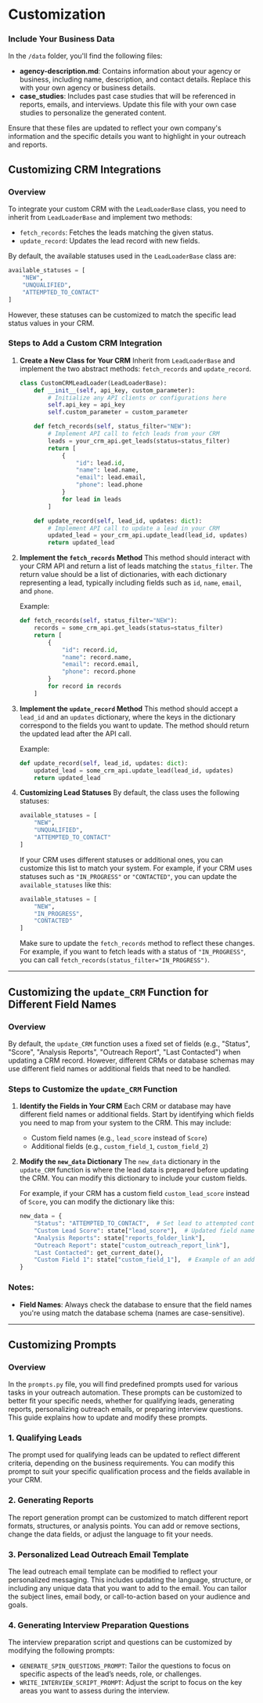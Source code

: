 # Customization

### Include Your Business Data

In the `/data` folder, you'll find the following files:

- **agency-description.md**: Contains information about your agency or business, including name, description, and contact details. Replace this with your own agency or business details.
- **case_studies**: Includes past case studies that will be referenced in reports, emails, and interviews. Update this file with your own case studies to personalize the generated content.

Ensure that these files are updated to reflect your own company's information and the specific details you want to highlight in your outreach and reports.

## Customizing CRM Integrations

### Overview
To integrate your custom CRM with the `LeadLoaderBase` class, you need to inherit from `LeadLoaderBase` and implement two methods:
- `fetch_records`: Fetches the leads matching the given status.
- `update_record`: Updates the lead record with new fields.

By default, the available statuses used in the `LeadLoaderBase` class are:
```python
available_statuses = [
    "NEW",
    "UNQUALIFIED",
    "ATTEMPTED_TO_CONTACT"
]
```
However, these statuses can be customized to match the specific lead status values in your CRM.

### Steps to Add a Custom CRM Integration

1. **Create a New Class for Your CRM**
   Inherit from `LeadLoaderBase` and implement the two abstract methods: `fetch_records` and `update_record`.

   ```python
   class CustomCRMLeadLoader(LeadLoaderBase):
       def __init__(self, api_key, custom_parameter):
           # Initialize any API clients or configurations here
           self.api_key = api_key
           self.custom_parameter = custom_parameter

       def fetch_records(self, status_filter="NEW"):
           # Implement API call to fetch leads from your CRM
           leads = your_crm_api.get_leads(status=status_filter)
           return [
               {
                   "id": lead.id,
                   "name": lead.name,
                   "email": lead.email,
                   "phone": lead.phone
               }
               for lead in leads
           ]

       def update_record(self, lead_id, updates: dict):
           # Implement API call to update a lead in your CRM
           updated_lead = your_crm_api.update_lead(lead_id, updates)
           return updated_lead
   ```

2. **Implement the `fetch_records` Method**
   This method should interact with your CRM API and return a list of leads matching the `status_filter`. The return value should be a list of dictionaries, with each dictionary representing a lead, typically including fields such as `id`, `name`, `email`, and `phone`.

   Example:
   ```python
   def fetch_records(self, status_filter="NEW"):
       records = some_crm_api.get_leads(status=status_filter)
       return [
           {
               "id": record.id,
               "name": record.name,
               "email": record.email,
               "phone": record.phone
           }
           for record in records
       ]
   ```

3. **Implement the `update_record` Method**
   This method should accept a `lead_id` and an `updates` dictionary, where the keys in the dictionary correspond to the fields you want to update. The method should return the updated lead after the API call.

   Example:
   ```python
   def update_record(self, lead_id, updates: dict):
       updated_lead = some_crm_api.update_lead(lead_id, updates)
       return updated_lead
   ```

4. **Customizing Lead Statuses**
   By default, the class uses the following statuses:
   ```python
   available_statuses = [
       "NEW",
       "UNQUALIFIED",
       "ATTEMPTED_TO_CONTACT"
   ]
   ```
   If your CRM uses different statuses or additional ones, you can customize this list to match your system. For example, if your CRM uses statuses such as `"IN_PROGRESS"` or `"CONTACTED"`, you can update the `available_statuses` like this:

   ```python
   available_statuses = [
       "NEW",
       "IN_PROGRESS",
       "CONTACTED"
   ]
   ```

   Make sure to update the `fetch_records` method to reflect these changes. For example, if you want to fetch leads with a status of `"IN_PROGRESS"`, you can call `fetch_records(status_filter="IN_PROGRESS")`.

---

## Customizing the `update_CRM` Function for Different Field Names

### Overview
By default, the `update_CRM` function uses a fixed set of fields (e.g., "Status", "Score", "Analysis Reports", "Outreach Report", "Last Contacted") when updating a CRM record. However, different CRMs or database schemas may use different field names or additional fields that need to be handled.

### Steps to Customize the `update_CRM` Function

1. **Identify the Fields in Your CRM**
   Each CRM or database may have different field names or additional fields. Start by identifying which fields you need to map from your system to the CRM. This may include:
   - Custom field names (e.g., `lead_score` instead of `Score`)
   - Additional fields (e.g., `custom_field_1`, `custom_field_2`)

2. **Modify the `new_data` Dictionary**
   The `new_data` dictionary in the `update_CRM` function is where the lead data is prepared before updating the CRM. You can modify this dictionary to include your custom fields.

   For example, if your CRM has a custom field `custom_lead_score` instead of `Score`, you can modify the dictionary like this:

   ```python
   new_data = {
       "Status": "ATTEMPTED_TO_CONTACT",  # Set lead to attempted contact
       "Custom Lead Score": state["lead_score"],  # Updated field name
       "Analysis Reports": state["reports_folder_link"],
       "Outreach Report": state["custom_outreach_report_link"],
       "Last Contacted": get_current_date(),
       "Custom Field 1": state["custom_field_1"],  # Example of an additional field
   }
   ```

### Notes:
- **Field Names**: Always check the database to ensure that the field names you're using match the database schema (names are case-sensitive).

---

## Customizing Prompts

### Overview
In the `prompts.py` file, you will find predefined prompts used for various tasks in your outreach automation. These prompts can be customized to better fit your specific needs, whether for qualifying leads, generating reports, personalizing outreach emails, or preparing interview questions. This guide explains how to update and modify these prompts.

### 1. **Qualifying Leads**
   The prompt used for qualifying leads can be updated to reflect different criteria, depending on the business requirements. You can modify this prompt to suit your specific qualification process and the fields available in your CRM.

### 2. **Generating Reports**
   The report generation prompt can be customized to match different report formats, structures, or analysis points. You can add or remove sections, change the data fields, or adjust the language to fit your needs.

### 3. **Personalized Lead Outreach Email Template**
   The lead outreach email template can be modified to reflect your personalized messaging. This includes updating the language, structure, or including any unique data that you want to add to the email. You can tailor the subject lines, email body, or call-to-action based on your audience and goals.

### 4. **Generating Interview Preparation Questions**
   The interview preparation script and questions can be customized by modifying the following prompts:
   - `GENERATE_SPIN_QUESTIONS_PROMPT`: Tailor the questions to focus on specific aspects of the lead’s needs, role, or challenges.
   - `WRITE_INTERVIEW_SCRIPT_PROMPT`: Adjust the script to focus on the key areas you want to assess during the interview.